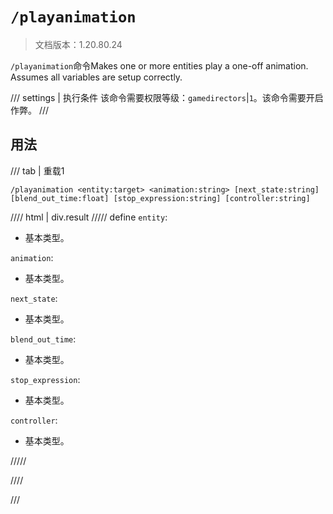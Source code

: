 # `/playanimation`

> 文档版本：1.20.80.24

`/playanimation`命令Makes one or more entities play a one-off animation. Assumes all variables are setup correctly.

/// settings | 执行条件
该命令需要权限等级：`gamedirectors`|`1`。该命令需要开启作弊。
///

## 用法

/// tab | 重载1
```mcfunction
/playanimation <entity:target> <animation:string> [next_state:string] [blend_out_time:float] [stop_expression:string] [controller:string]
```

//// html | div.result
///// define
`entity`: <!-- md:samp target -->

- 基本类型。

`animation`: <!-- md:samp string -->

- 基本类型。

`next_state`: <!-- md:samp string -->

- 基本类型。

`blend_out_time`: <!-- md:samp float -->

- 基本类型。

`stop_expression`: <!-- md:samp string -->

- 基本类型。

`controller`: <!-- md:samp string -->

- 基本类型。


/////

////

///
